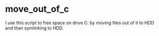 # move_out_of_c
I use this script to free space on drive C: by moving files out of it to HDD and than symlinking to HDD.
